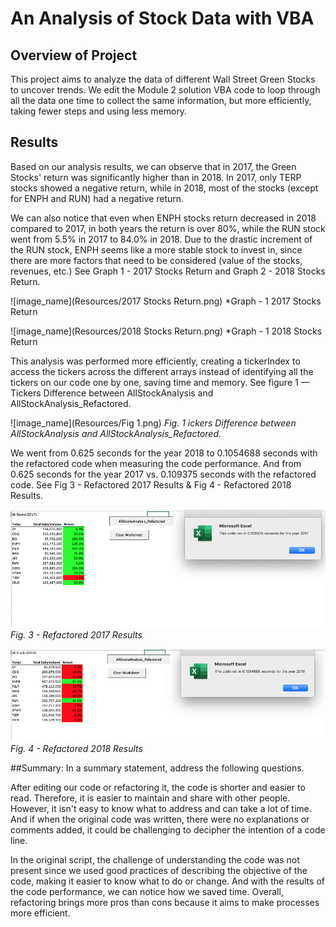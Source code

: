 # An Analysis of Stock Data with VBA

## Overview of Project 

This project aims to analyze the data of different Wall Street Green Stocks to uncover trends. We edit the Module 2 solution VBA code to loop through all the data one time to collect the same information, but more efficiently, taking fewer steps and using less memory. 

## Results

Based on our analysis results, we can observe that in 2017, the Green Stocks' return was significantly higher than in 2018. In 2017, only TERP stocks showed a negative return, while in 2018, most of the stocks (except for ENPH and RUN) had a negative return. 

We can also notice that even when ENPH stocks return decreased in 2018 compared to 2017, in both years the return is over 80%, while the RUN stock went from 5.5% in 2017 to 84.0% in 2018. Due to the drastic increment of the RUN stock, ENPH seems like a more stable stock to invest in, since there are more factors that need to be considered (value of the stocks, revenues, etc.) See Graph 1 - 2017 Stocks Return and Graph 2 - 2018 Stocks Return. 

![image_name](Resources/2017 Stocks Return.png)
*Graph - 1 2017 Stocks Return

![image_name](Resources/2018 Stocks Return.png)
*Graph - 1 2018 Stocks Return


This analysis was performed more efficiently, creating a tickerIndex to access the tickers across the different arrays instead of identifying all the tickers on our code one by one, saving time and memory. See figure 1 — Tickers Difference between AllStockAnalysis and AllStockAnalysis_Refactored.


![image_name](Resources/Fig 1.png)
*Fig. 1 ickers Difference between AllStockAnalysis and AllStockAnalysis_Refactored.*


We went from 0.625 seconds for the year 2018 to 0.1054688 seconds with the refactored code when measuring the code performance. And from 0.625 seconds for the year 2017 vs. 0.109375 seconds with the refactored code. See Fig 3 - Refactored 2017 Results & Fig 4 - Refactored 2018 Results.

![image_name](Resources/VBA_Challenge_2017.png)
*Fig. 3 - Refactored 2017 Results*

![image_name](Resources/VBA_Challenge_2018.png)
*Fig. 4 - Refactored 2018 Results*


##Summary: In a summary statement, address the following questions.

After editing our code or refactoring it, the code is shorter and easier to read. Therefore, it is easier to maintain and share with other people. However, it isn't easy to know what to address and can take a lot of time. And if when the original code was written, there were no explanations or comments added, it could be challenging to decipher the intention of a code line. 

In the original script, the challenge of understanding the code was not present since we used good practices of describing the objective of the code, making it easier to know what to do or change. And with the results of the code performance, we can notice how we saved time. Overall, refactoring brings more pros than cons because it aims to make processes more efficient. 

